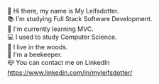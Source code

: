 👋 Hi there, my name is My Leifsdotter.<br />
:books: I'm studying Full Stack Software Development.<br />
:seedling: I'm currently learning MVC.<br />
:computer: I used to study Computer Science.<br />
:deciduous_tree: I live in the woods.<br />
:honeybee: I'm a beekeeper.<br />
:mailbox_closed: You can contact me on LinkedIn https://www.linkedin.com/in/myleifsdotter/<br />


<!--
**myleifsdotter/myleifsdotter** is a ✨ _special_ ✨ repository because its `README.md` (this file) appears on your GitHub profile.

Here are some ideas to get you started:

- 🔭 I’m currently working on ...
- 🌱 I’m currently learning ...
- 👯 I’m looking to collaborate on ...
- 🤔 I’m looking for help with ...
- 💬 Ask me about ...
- 📫 How to reach me: ...
- 😄 Pronouns: ...
- ⚡ Fun fact: ...
-->
